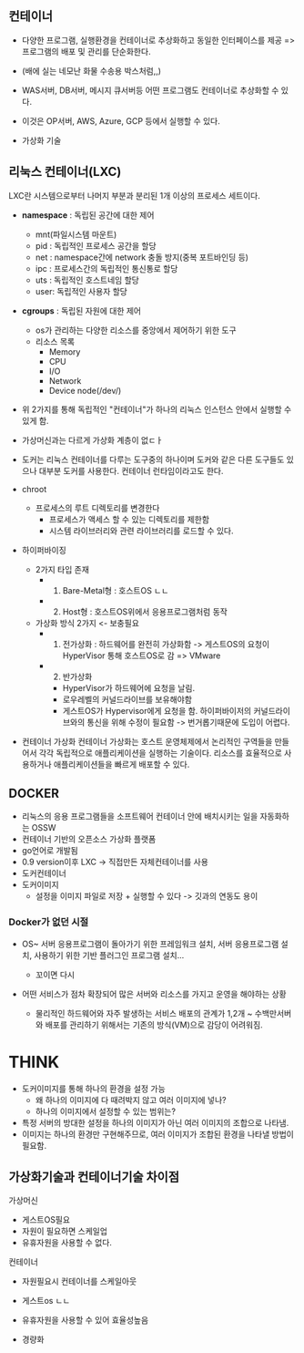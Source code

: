 

## 컨테이너

- 다양한 프로그램, 실행환경을 컨테이너로 추상화하고 동일한 인터페이스를 제공
=> 프로그램의 배포 및 관리를 단순화한다.
- (배에 실는 네모난 화물 수송용 박스처럼,,)
- WAS서버, DB서버, 메시지 큐서버등 어떤 프로그램도 컨테이너로 추상화할 수 있다.
- 이것은 OP서버, AWS, Azure, GCP 등에서 실행할 수 있다.

- 가상화 기술
## 리눅스 컨테이너(LXC)

LXC란 시스템으로부터 나머지 부분과 분리된 1개 이상의 프로세스 세트이다.
  - **namespace**	: 독립된 공간에 대한 제어
    - mnt(파일시스템 마운트)
    - pid : 독립적인 프로세스 공간을 할당
    - net : namespace간에 network 충돌 방지(중복 포트바인딩 등)
    - ipc : 프로세스간의 독립적인 통신통로 할당
    - uts : 독립적인 호스트네임 할당
    - user: 독립적인 사용자 할당
  - **cgroups**		: 독립된 자원에 대한 제어
    - os가 관리하는 다양한 리소스를 중앙에서 제어하기 위한 도구
    - 리소스 목록
      - Memory
      - CPU
      - I/O
      - Network
      - Device node(/dev/)

  - 위 2가지를 통해 독립적인 "컨테이너"가 하나의 리눅스 인스턴스 안에서 실행할 수 있게 함.

  - 가상머신과는 다르게 가상화 계층이 없ㄷㅏ
  - 도커는 리눅스 컨테이너를 다루는 도구중의 하나이며 도커와 같은 다른 도구들도 있으나 대부분 도커를 사용한다. 컨테이너 런타임이라고도 한다.
- chroot
  - 프로세스의 루트 디렉토리를 변경한다
    - 프로세스가 액세스 할 수 있는 디렉토리를 제한함
    - 시스템 라이브러리와 관련 라이브러리를 로드할 수 있다.

- 하이퍼바이징
  - 2가지 타입 존재
    - 1. Bare-Metal형	: 호스트OS ㄴㄴ
    - 2. Host형			: 호스트OS위에서 응용프로그램처럼 동작
  - 가상화 방식 2가지 <- 보충필요
    - 1. 전가상화		: 하드웨어를 완전히 가상화함 -> 게스트OS의 요청이 HyperVisor 통해 호스트OS로 감 => VMware
    - 2. 반가상화
      - HyperVisor가 하드웨어에 요청을 날림.
      - 로우레벨의 커널드라이브를 보유해야함
      - 게스트OS가 Hypervisor에게 요청을 함. 하이퍼바이저의 커널드라이브와의 통신을 위해 수정이 필요함 -> 번거롭기때문에 도입이 어렵다.


- 컨테이너 가상화
컨테이너 가상화는 호스트 운영체제에서 논리적인 구역들을 만들어서 각각 독립적으로 애플리케이션을 실행하는 기술이다. 리소스를 효율적으로 사용하거나 애플리케이션들을 빠르게 배포할 수 있다.


## DOCKER

- 리눅스의 응용 프로그램들을 소프트웨어 컨테이너 안에 배치시키는 일을 자동화하는 OSSW
- 컨테이너 기반의 오픈소스 가상화 플랫폼
- go언어로 개발됨
- 0.9 version이후 LXC -> 직접만든 자체컨테이너를 사용
- 도커컨테이너
- 도커이미지
  - 설정을 이미지 파일로 저장 + 실행할 수 있다 -> 깃과의 연동도 용이

### Docker가 없던 시절

- OS~ 서버 응용프로그램이 돌아가기 위한 프레임워크 설치, 서버 응용프로그램 설치, 사용하기 위한 기반 플러그인 프로그램 설치...
  - 꼬이면 다시

- 어떤 서비스가 점차 확장되어 많은 서버와 리소스를 가지고 운영을 해야하는 상황
  - 물리적인 하드웨어와 자주 발생하는 서비스 배포의 관계가 1,2개 ~ 수백만서버와 배포를
    관리하기 위해서는 기존의 방식(VM)으로 감당이 어려워짐.


# THINK

- 도커이미지를 통해 하나의 환경을 설정 가능
  - 왜 하나의 이미지에 다 때려박지 않고 여러 이미지에 넣나?
  - 하나의 이미지에서 설정할 수 있는 범위는?
- 특정 서버의 방대한 설정을 하나의 이미지가 아닌 여러 이미지의 조합으로 나타냄.
- 이미지는 하나의 환경만 구현해주므로, 여러 이미지가 조합된 환경을 나타낼 방법이 필요함.

## 가상화기술과 컨테이너기술 차이점

가상머신
- 게스트OS필요
- 자원이 필요하면 스케일업
- 유휴자원을 사용할 수 없다.

컨테이너
- 자원필요시 컨테이너를 스케일아웃
- 게스트os ㄴㄴ
- 유휴자원을 사용할 수 있어 효율성높음

- 경량화